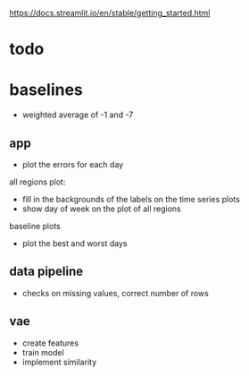 https://docs.streamlit.io/en/stable/getting_started.html

# todo

# baselines
- weighted average of -1 and -7

## app
- plot the errors for each day

all regions plot:
- fill in the backgrounds of the labels on the time series plots
- show day of week on the plot of all regions

baseline plots
- plot the best and worst days

## data pipeline
- checks on missing values, correct number of rows

## vae

- create features
- train model
- implement similarity
